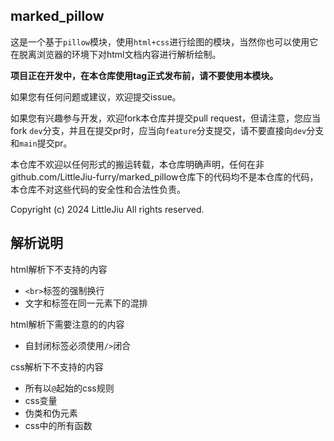 ## marked_pillow

这是一个基于`pillow`模块，使用`html+css`进行绘图的模块，当然你也可以使用它在脱离浏览器的环境下对html文档内容进行解析绘制。

**项目正在开发中，在本仓库使用tag正式发布前，请不要使用本模块。**

如果您有任何问题或建议，欢迎提交issue。

如果您有兴趣参与开发，欢迎fork本仓库并提交pull request，但请注意，您应当fork `dev`分支，并且在提交pr时，应当向`feature`分支提交，请不要直接向`dev`分支和`main`提交pr。

本仓库不欢迎以任何形式的搬运转载，本仓库明确声明，任何在非github.com/LittleJiu-furry/marked_pillow仓库下的代码均不是本仓库的代码，本仓库不对这些代码的安全性和合法性负责。

Copyright (c) 2024 LittleJiu All rights reserved.

## 解析说明
html解析下不支持的内容
- `<br>`标签的强制换行
- 文字和标签在同一元素下的混排

html解析下需要注意的的内容
- 自封闭标签必须使用`/>`闭合

css解析下不支持的内容
- 所有以`@`起始的css规则
- css变量
- 伪类和伪元素
- css中的所有函数

